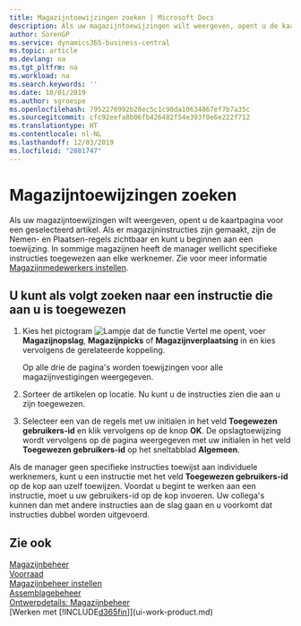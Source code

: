 ```yaml
---
title: Magazijntoewijzingen zoeken | Microsoft Docs
description: Als uw magazijntoewijzingen wilt weergeven, opent u de kaartpagina voor een geselecteerd artikel. Als er magazijninstructies zijn gemaakt, zijn de Nemen- en Plaatsen-regels zichtbaar en kunt u beginnen aan een toewijzing. In sommige magazijnen heeft de manager wellicht specifieke instructies toegewezen aan elke werknemer.
author: SorenGP
ms.service: dynamics365-business-central
ms.topic: article
ms.devlang: na
ms.tgt_pltfrm: na
ms.workload: na
ms.search.keywords: ''
ms.date: 10/01/2019
ms.author: sgroespe
ms.openlocfilehash: 7952276992b28ec5c1c90da10634867ef7b7a35c
ms.sourcegitcommit: cfc92eefa8b06fb426482f54e393f0e6e222f712
ms.translationtype: HT
ms.contentlocale: nl-NL
ms.lasthandoff: 12/03/2019
ms.locfileid: "2881747"
---
```

# <a name="find-your-warehouse-assignments"></a>Magazijntoewijzingen zoeken
Als uw magazijntoewijzingen wilt weergeven, opent u de kaartpagina voor een geselecteerd artikel. Als er magazijninstructies zijn gemaakt, zijn de Nemen- en Plaatsen-regels zichtbaar en kunt u beginnen aan een toewijzing. In sommige magazijnen heeft de manager wellicht specifieke instructies toegewezen aan elke werknemer. Zie voor meer informatie [Magazijnmedewerkers instellen](warehouse-how-to-set-up-warehouse-employees.md).

## <a name="to-find-an-instruction-assigned-to-you"></a>U kunt als volgt zoeken naar een instructie die aan u is toegewezen  
1.  Kies het pictogram ![Lampje dat de functie Vertel me opent](media/ui-search/search_small.png "Vertel me wat u wilt doen"), voer **Magazijnopslag**, **Magazijnpicks** of **Magazijnverplaatsing** in en kies vervolgens de gerelateerde koppeling.

    Op alle drie de pagina's worden toewijzingen voor alle magazijnvestigingen weergegeven.  

2. Sorteer de artikelen op locatie. Nu kunt u de instructies zien die aan u zijn toegewezen.  
3. Selecteer een van de regels met uw initialen in het veld **Toegewezen gebruikers-id** en klik vervolgens op de knop **OK**. De opslagtoewijzing wordt vervolgens op de pagina weergegeven met uw initialen in het veld **Toegewezen gebruikers-id** op het sneltabblad **Algemeen**.  

Als de manager geen specifieke instructies toewijst aan individuele werknemers, kunt u een instructie met het veld **Toegewezen gebruikers-id** op de kop aan uzelf toewijzen. Voordat u begint te werken aan een instructie, moet u uw gebruikers-id op de kop invoeren. Uw collega's kunnen dan met andere instructies aan de slag gaan en u voorkomt dat instructies dubbel worden uitgevoerd.  

## <a name="see-also"></a>Zie ook  
[Magazijnbeheer](warehouse-manage-warehouse.md)  
[Voorraad](inventory-manage-inventory.md)  
[Magazijnbeheer instellen](warehouse-setup-warehouse.md)     
[Assemblagebeheer](assembly-assemble-items.md)    
[Ontwerpdetails: Magazijnbeheer](design-details-warehouse-management.md)  
[Werken met [!INCLUDE[d365fin](includes/d365fin_md.md)]](ui-work-product.md) 
